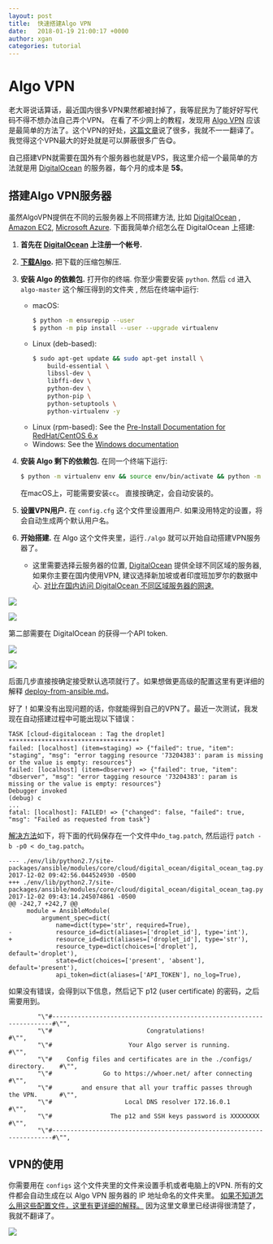 ```yaml
---
layout: post
title:  快速搭建Algo VPN
date:   2018-01-19 21:00:17 +0000
author: xgan
categories: tutorial
---
```


# Algo VPN
老大哥说话算话，最近国内很多VPN果然都被封掉了，我等屁民为了能好好写代码不得不想办法自己弄个VPN。 在看了不少网上的教程，发现用 [Algo VPN](https://github.com/trailofbits/algo#configure-the-vpn-clients) 应该是最简单的方法了。这个VPN的好处，[这篇文章](https://blog.trailofbits.com/2016/12/12/meet-algo-the-vpn-that-works/)说了很多，我就不一一翻译了。我觉得这个VPN最大的好处就是可以屏蔽很多广告😋。

自己搭建VPN就需要在国外有个服务器也就是VPS，我这里介绍一个最简单的方法就是用 [DigitalOcean](https://m.do.co/c/6b87f09b0aec) 的服务器，每个月的成本是 **5$**。

## 搭建Algo VPN服务器

虽然AlgoVPN提供在不同的云服务器上不同搭建方法, 比如 [DigitalOcean](https://m.do.co/c/6b87f09b0aec) , [Amazon EC2](https://aws.amazon.com/), [Microsoft Azure](https://azure.microsoft.com/). 下面我简单介绍怎么在 DigitalOcean 上搭建:

1. **首先在 [DigitalOcean](https://m.do.co/c/6b87f09b0aec) 上注册一个帐号.**

2. **[下载Algo](https://github.com/trailofbits/algo/archive/master.zip).** 把下载的压缩包解压.

3. **安装 Algo 的依赖包.** 打开你的终端. 你至少需要安装 `python`. 然后 `cd` 进入 `algo-master` 这个解压得到的文件夹 , 然后在终端中运行:

    - macOS:
      ```bash
      $ python -m ensurepip --user
      $ python -m pip install --user --upgrade virtualenv
      ```
    - Linux (deb-based):
      ```bash
      $ sudo apt-get update && sudo apt-get install \
          build-essential \
          libssl-dev \
          libffi-dev \
          python-dev \
          python-pip \
          python-setuptools \
          python-virtualenv -y
      ```
     - Linux (rpm-based): See the [Pre-Install Documentation for RedHat/CentOS 6.x](docs/deploy-from-redhat-centos6.md)
     - Windows: See the [Windows documentation](docs/deploy-from-windows.md)

4. **安装 Algo 剩下的依赖包.** 在同一个终端下运行:
    ```bash
    $ python -m virtualenv env && source env/bin/activate && python -m pip install -U pip && python -m pip install -r requirements.txt
    ```
    在macOS上，可能需要安装`cc`。 直接按确定，会自动安装的。

5. **设置VPN用户.** 在 `config.cfg` 这个文件里设置用户. 如果没用特定的设置，将会自动生成两个默认用户名。

6. **开始搭建.** 在 Algo 这个文件夹里，运行`./algo` 就可以开始自动搭建VPN服务器了。
   - 这里需要选择云服务器的位置, [DigitalOcean](https://m.do.co/c/6b87f09b0aec) 提供全球不同区域的服务器, 如果你主要在国内使用VPN, 建议选择新加坡或者印度班加罗尔的数据中心. [对比在国内访问 DigitalOcean 不同区域服务器的网速.](https://www.91yun.co/archives/878)

![](http://upload-images.jianshu.io/upload_images/6798179-356b2d8821a37fb1.png?imageMogr2/auto-orient/strip%7CimageView2/2/w/1240)

![](http://upload-images.jianshu.io/upload_images/6798179-90eb43f37506f582.png?imageMogr2/auto-orient/strip%7CimageView2/2/w/1240)

第二部需要在 DigitalOcean 的获得一个API token.

![](http://upload-images.jianshu.io/upload_images/6798179-d721ca39edb1430c.png?imageMogr2/auto-orient/strip%7CimageView2/2/w/1240)

![](http://upload-images.jianshu.io/upload_images/6798179-6639400a6106cb7e.png?imageMogr2/auto-orient/strip%7CimageView2/2/w/1240)

后面几步直接按确定接受默认选项就行了。如果想做更高级的配置这里有更详细的解释 [deploy-from-ansible.md](docs/deploy-from-ansible.md)。

好了！如果没有出现问题的话，你就能得到自己的VPN了。最近一次测试，我发现在自动搭建过程中可能出现以下错误：
```
TASK [cloud-digitalocean : Tag the droplet] ************************************
failed: [localhost] (item=staging) => {"failed": true, "item": "staging", "msg": "error tagging resource '73204383': param is missing or the value is empty: resources"}
failed: [localhost] (item=dbserver) => {"failed": true, "item": "dbserver", "msg": "error tagging resource '73204383': param is missing or the value is empty: resources"}
Debugger invoked
(debug) c
...
fatal: [localhost]: FAILED! => {"changed": false, "failed": true, "msg": "Failed as requested from task"}
```
 
[解决方法](https://github.com/trailofbits/algo/issues/744)如下，将下面的代码保存在一个文件中`do_tag.patch`, 然后运行 `patch -b -p0 < do_tag.patch`。
```
--- ./env/lib/python2.7/site-packages/ansible/modules/core/cloud/digital_ocean/digital_ocean_tag.py.orig	2017-12-02 09:42:56.044524930 -0500
+++ ./env/lib/python2.7/site-packages/ansible/modules/core/cloud/digital_ocean/digital_ocean_tag.py	2017-12-02 09:43:14.245074861 -0500
@@ -242,7 +242,7 @@
     module = AnsibleModule(
         argument_spec=dict(
             name=dict(type='str', required=True),
-            resource_id=dict(aliases=['droplet_id'], type='int'),
+            resource_id=dict(aliases=['droplet_id'], type='str'),
             resource_type=dict(choices=['droplet'], default='droplet'),
             state=dict(choices=['present', 'absent'], default='present'),
             api_token=dict(aliases=['API_TOKEN'], no_log=True),
```

如果没有错误，会得到以下信息，然后记下 p12 (user certificate) 的密码，之后需要用到。

```
        "\"#----------------------------------------------------------------------#\"",
        "\"#                          Congratulations!                            #\"",
        "\"#                     Your Algo server is running.                     #\"",
        "\"#    Config files and certificates are in the ./configs/ directory.    #\"",
        "\"#              Go to https://whoer.net/ after connecting               #\"",
        "\"#        and ensure that all your traffic passes through the VPN.      #\"",
        "\"#                    Local DNS resolver 172.16.0.1                     #\"",
        "\"#                The p12 and SSH keys password is XXXXXXXX             #\"",
        "\"#----------------------------------------------------------------------#\"",
```

## VPN的使用

你需要用在 `configs` 这个文件夹里的文件来设置手机或者电脑上的VPN. 所有的文件都会自动生成在以 Algo VPN 服务器的 IP 地址命名的文件夹里。 [如果不知道怎么用这些配置文件，这里有更详细的解释。](https://github.com/trailofbits/algo#configure-the-vpn-clients) 因为这里文章里已经讲得很清楚了，我就不翻译了。

![](http://upload-images.jianshu.io/upload_images/6798179-a2d9181170e35ace.png?imageMogr2/auto-orient/strip%7CimageView2/2/w/1240)





